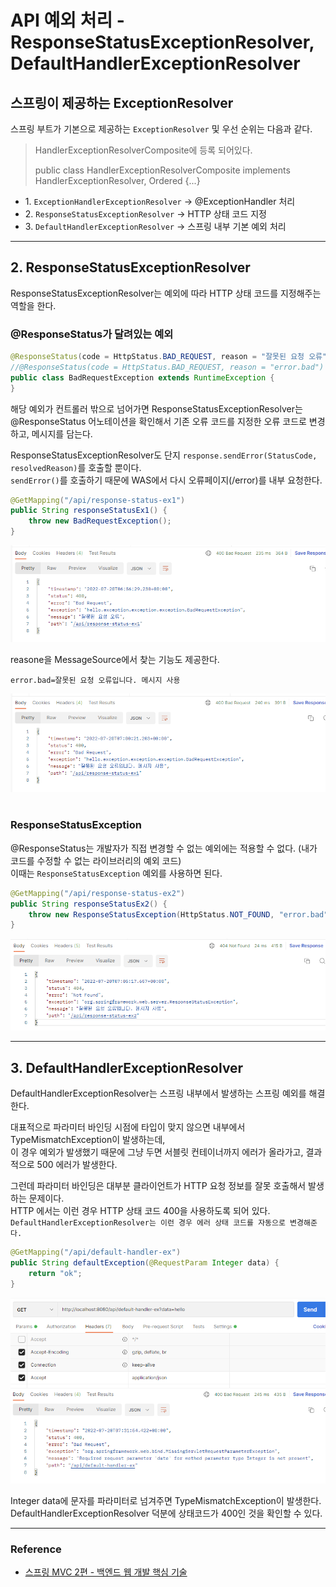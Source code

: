 # API 예외 처리 - ResponseStatusExceptionResolver, DefaultHandlerExceptionResolver

## 스프링이 제공하는 ExceptionResolver

스프링 부트가 기본으로 제공하는 `ExceptionResolver` 및 우선 순위는 다음과 같다.
> HandlerExceptionResolverComposite에 등록 되어있다.
> 
> public class HandlerExceptionResolverComposite implements HandlerExceptionResolver, Ordered {...}

- 1\. `ExceptionHandlerExceptionResolver` -> @ExceptionHandler 처리
- 2\. `ResponseStatusExceptionResolver`  -> HTTP 상태 코드 지정
- 3\. `DefaultHandlerExceptionResolver` -> 스프링 내부 기본 예외 처리

---

## 2. ResponseStatusExceptionResolver

ResponseStatusExceptionResolver는 예외에 따라 HTTP 상태 코드를 지정해주는 역할을 한다.

### @ResponseStatus가 달려있는 예외
```java
@ResponseStatus(code = HttpStatus.BAD_REQUEST, reason = "잘못된 요청 오류")
//@ResponseStatus(code = HttpStatus.BAD_REQUEST, reason = "error.bad")
public class BadRequestException extends RuntimeException {
}
```
 
해당 예외가 컨트롤러 밖으로 넘어가면 ResponseStatusExceptionResolver는 @ResponseStatus 어노테이션을 확인해서 기존 오류 코드를 지정한 오류 코드로 변경하고, 메시지를 담는다.  
  
ResponseStatusExceptionResolver도 단지 `response.sendError(StatusCode, resolvedReason)`를 호출할 뿐이다.  
`sendError()`를 호출하기 때문에 WAS에서 다시 오류페이지(/error)를 내부 요청한다.  

```java
@GetMapping("/api/response-status-ex1")
public String responseStatusEx1() {
    throw new BadRequestException();
}
```

![](img/api_exception_handling_07.png)  

reasone을 MessageSource에서 찾는 기능도 제공한다.

```properties
error.bad=잘못된 요청 오류입니다. 메시지 사용
```

![](img/api_exception_handling_08.png) 

#

### ResponseStatusException

@ResponseStatus는 개발자가 직접 변경할 수 없는 예외에는 적용할 수 없다. (내가 코드를 수정할 수 없는 라이브러리의 예외 코드)  
이때는 `ResponseStatusException` 예외를 사용하면 된다.  

```java
@GetMapping("/api/response-status-ex2")
public String responseStatusEx2() {
    throw new ResponseStatusException(HttpStatus.NOT_FOUND, "error.bad", new IllegalArgumentException());
}
```

![](img/api_exception_handling_09.png) 

---

## 3. DefaultHandlerExceptionResolver

DefaultHandlerExceptionResolver는 스프링 내부에서 발생하는 스프링 예외를 해결한다.  
  
대표적으로 파라미터 바인딩 시점에 타입이 맞지 않으면 내부에서 TypeMismatchException이 발생하는데,  
이 경우 예외가 발생했기 때문에 그냥 두면 서블릿 컨테이너까지 에러가 올라가고, 결과적으로 500 에러가 발생한다.  
  
그런데 파라미터 바인딩은 대부분 클라이언트가 HTTP 요청 정보를 잘못 호출해서 발생하는 문제이다.  
HTTP 에서는 이런 경우 HTTP 상태 코드 400을 사용하도록 되어 있다.  
`DefaultHandlerExceptionResolver는 이런 경우 에러 상태 코드를 자동으로 변경해준다. ` 
  
```java
@GetMapping("/api/default-handler-ex")
public String defaultException(@RequestParam Integer data) {
    return "ok";
}
```

![](img/api_exception_handling_10.png) 

Integer data에 문자를 파라미터로 넘겨주면 TypeMismatchException이 발생한다.  
DefaultHandlerExceptionResolver 덕분에 상태코드가 400인 것을 확인할 수 있다.

---

### Reference
- [스프링 MVC 2편 - 백엔드 웹 개발 핵심 기술](https://www.inflearn.com/course/%EC%8A%A4%ED%94%84%EB%A7%81-mvc-2/dashboard)
